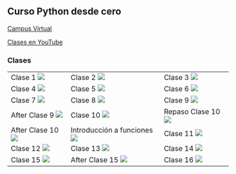 ## Curso Python desde cero

[Campus Virtual](https://aulasvirtuales.bue.edu.ar)

[Clases en YouTube](https://www.youtube.com/playlist?list=PLR6qrffywxhB6FFTdb0Rm365aJ7lMU8eU)

### Clases

<table style="width:100%">
    <tr>
        <td>
            Clase 1
            <a href="https://youtu.be/dB1f7ZvfA3Q">
                <img src="http://i3.ytimg.com/vi/dB1f7ZvfA3Q/maxresdefault.jpg">
            </a>
        </td>
        <td>
            Clase 2
            <a href="https://youtu.be/v3KOSvG9IVE">
                <img src="http://i3.ytimg.com/vi/v3KOSvG9IVE/maxresdefault.jpg">
            </a>
        </td>
        <td>
            Clase 3
            <a href="https://youtu.be/_ynoniewVlM">
                <img src="http://i3.ytimg.com/vi/_ynoniewVlM/maxresdefault.jpg">
            </a>
        </td>
    </tr>
    <tr>
        <td>
            Clase 4
            <a href="https://youtu.be/RmsaiSpjv00">
                <img src="http://i3.ytimg.com/vi/RmsaiSpjv00/maxresdefault.jpg">
            </a>
        </td>
        <td>
            Clase 5
            <a href="https://youtu.be/kVclnmcTbq8">
                <img src="http://i3.ytimg.com/vi/kVclnmcTbq8/maxresdefault.jpg">
            </a>
        </td>
        <td>
            Clase 6
            <a href="https://youtu.be/cIjAR1hCJCg">
                <img src="http://i3.ytimg.com/vi/cIjAR1hCJCg/maxresdefault.jpg">
            </a>
        </td>
    </tr>
    <tr>
        <td>
            Clase 7
            <a href="https://youtu.be/cj2Vvq39o50">
                <img src="http://i3.ytimg.com/vi/cj2Vvq39o50/maxresdefault.jpg">
            </a>
        </td>
        <td>
            Clase 8 
            <a href="https://youtu.be/numwdKe_h2s">
                <img src="http://i3.ytimg.com/vi/numwdKe_h2s/maxresdefault.jpg">
            </a>
        </td>
        <td>
            Clase 9
            <a href="https://youtu.be/wdE_zWa3AFA">
                <img src="http://i3.ytimg.com/vi/wdE_zWa3AFA/maxresdefault.jpg">
            </a>
        </td>
    </tr>
    <tr>
        <td>
            After Clase 9
            <a href="https://youtu.be/BrlUaivUdm0">
                <img src="http://i3.ytimg.com/vi/BrlUaivUdm0/maxresdefault.jpg">
            </a>
        </td>
        <td>
            Clase 10 
            <a href="https://youtu.be/kzw432hk92c">
                <img src="http://i3.ytimg.com/vi/kzw432hk92c/maxresdefault.jpg">
            </a>
        </td>
        <td>
            Repaso Clase 10
            <a href="https://youtu.be/MW6DdjWmMUg">
                <img src="http://i3.ytimg.com/vi/MW6DdjWmMUg/maxresdefault.jpg">
            </a>
        </td>
    </tr>
    <tr>
        <td>
            After Clase 10
            <a href="https://youtu.be/xEcyj9fmKqw">
                <img src="http://i3.ytimg.com/vi/xEcyj9fmKqw/maxresdefault.jpg">
            </a>
        </td>
        <td>
            Introducción a funciones
            <a href="https://youtu.be/61iy2Ujh6xk">
                <img src="http://i3.ytimg.com/vi/61iy2Ujh6xk/maxresdefault.jpg">
            </a>
        </td>
        <td>
            Clase 11
            <a href="https://youtu.be/WenjjuJcxBQ">
                <img src="http://i3.ytimg.com/vi/WenjjuJcxBQ/maxresdefault.jpg">
            </a>
        </td>
    </tr>
    <tr>
        <td>
            Clase 12
            <a href="https://youtu.be/wwoxOadvFhs">
                <img src="http://i3.ytimg.com/vi/wwoxOadvFhs/maxresdefault.jpg">
            </a>
        </td>
        <td>
            Clase 13
            <a href="https://youtu.be/oGmALDQv8qk">
                <img src="http://i3.ytimg.com/vi/oGmALDQv8qk/maxresdefault.jpg">
            </a>
        </td>
        <td>
            Clase 14
            <a href="https://youtu.be/BqnAcST-DJM">
                <img src="http://i3.ytimg.com/vi/BqnAcST-DJM/maxresdefault.jpg">
            </a>
        </td>
    </tr>
    <tr>
        <td>
            Clase 15
            <a href="https://youtu.be/5FuttVBhyVc">
                <img src="http://i3.ytimg.com/vi/5FuttVBhyVc/maxresdefault.jpg">
            </a>
        </td>
        <td>
            After Clase 15
            <a href="https://youtu.be/D24MttYkfAo">
                <img src="http://i3.ytimg.com/vi/D24MttYkfAo/maxresdefault.jpg">
            </a>
        </td>
        <td>
            Clase 16
            <a href="https://youtu.be/">
                <img src="http://i3.ytimg.com/vi//maxresdefault.jpg">
            </a>
        </td>
    </tr>
</table>